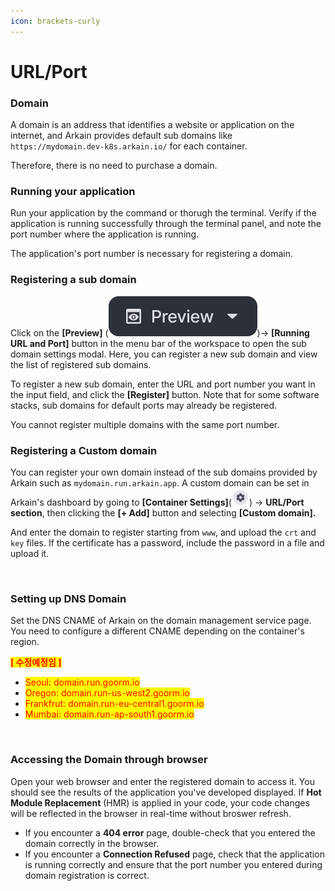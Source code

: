 ```yaml
---
icon: brackets-curly
---
```


# URL/Port

### Domain <a href="#domain" id="domain"></a>

A domain is an address that identifies a website or application on the internet, and Arkain provides default sub domains like `https://mydomain.dev-k8s.arkain.io/` for each container.

Therefore, there is no need to purchase a domain.

### Running your application <a href="#running-your-application" id="running-your-application"></a>

Run your application by the command or thorugh the terminal. Verify if the application is running successfully through the terminal panel, and note the port number where the application is running.

The application's port number is necessary for registering a domain.

### Registering a sub domain <a href="#registering-a-domain" id="registering-a-domain"></a>

Click on the **\[Preview]** (<img src="../../.gitbook/assets/image (32).png" alt="" data-size="line">)→ **\[Running URL and Port]** button in the menu bar of the workspace to open the sub domain settings modal. Here, you can register a new sub domain and view the list of registered sub domains.

To register a new sub domain, enter the URL and port number you want in the input field, and click the **\[Register]** button. Note that for some software stacks, sub domains for default ports may already be registered.

You cannot register multiple domains with the same port number.

### Registering a Custom domain <a href="#registering-a-custom-domain" id="registering-a-custom-domain"></a>

You can register your own domain instead of the sub domains provided by Arkain such as `mydomain.run.arkain.app`. A custom domain can be set in Arkain's dashboard by going to **\[Container Settings]**(![](<../../.gitbook/assets/new_setting (1).png>)) → **URL/Port section**, then clicking the **\[+ Add]** button and selecting **\[Custom domain].**

And enter the domain to register starting from `www`, and upload the `crt` and `key` files. If the certificate has a password, include the password in a file and upload it.

<figure><img src="https://help.goorm.io/~gitbook/image?url=https%3A%2F%2F2181851870-files.gitbook.io%2F%7E%2Ffiles%2Fv0%2Fb%2Fgitbook-x-prod.appspot.com%2Fo%2Fspaces%252F-Lq-Q9LciN1X9EABxGkt%252Fuploads%252FoONjGHmSlmG6Xnqu1251%252Fimage.png%3Falt%3Dmedia%26token%3Daf112dce-4dac-4a1d-964a-76c09f2fb8cd&#x26;width=768&#x26;dpr=4&#x26;quality=100&#x26;sign=9747561a&#x26;sv=2" alt=""><figcaption></figcaption></figure>

### **Setting up DNS Domain**

Set the DNS CNAME of Arkain on the domain management service page. You need to configure a different CNAME depending on the container's region.

<mark style="color:red;">**\[ 수정예정임 ]**</mark>

* <mark style="color:red;">Seoul: domain.run.goorm.io</mark>
* <mark style="color:red;">Oregon: domain.run-us-west2.goorm.io</mark>
* <mark style="color:red;">Frankfrut: domain.run-eu-central1.goorm.io</mark>
* <mark style="color:red;">Mumbai: domain.run-ap-south1.goorm.io</mark>

<figure><img src="https://help.goorm.io/~gitbook/image?url=https%3A%2F%2F2181851870-files.gitbook.io%2F%7E%2Ffiles%2Fv0%2Fb%2Fgitbook-x-prod.appspot.com%2Fo%2Fspaces%252F-Lq-Q9LciN1X9EABxGkt%252Fuploads%252FvP6AkqKj5qiAciEuYMEc%252Fimage.png%3Falt%3Dmedia%26token%3D34786ad6-184f-4230-a7fd-ce270065cb3d&#x26;width=768&#x26;dpr=4&#x26;quality=100&#x26;sign=eea36f2&#x26;sv=2" alt="" width="375"><figcaption></figcaption></figure>

### Accessing the Domain through browser <a href="#accessing-the-domain-through-browser" id="accessing-the-domain-through-browser"></a>

Open your web browser and enter the registered domain to access it. You should see the results of the application you've developed displayed. If **Hot Module Replacement** (HMR) is applied in your code, your code changes will be reflected in the browser in real-time without broswer refresh.

* If you encounter a **404 error** page, double-check that you entered the domain correctly in the browser.
* If you encounter a **Connection Refused** page, check that the application is running correctly and ensure that the port number you entered during domain registration is correct.

[\
](https://help.goorm.io/en/goormide/workspace/features/commands)
